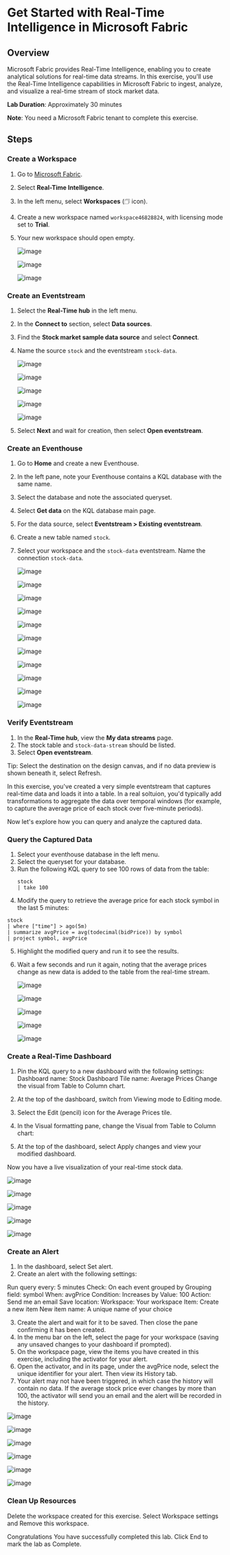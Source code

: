 # Get Started with Real-Time Intelligence in Microsoft Fabric

## Overview
Microsoft Fabric provides Real-Time Intelligence, enabling you to create analytical solutions for real-time data streams. In this exercise, you'll use the Real-Time Intelligence capabilities in Microsoft Fabric to ingest, analyze, and visualize a real-time stream of stock market data.

**Lab Duration**: Approximately 30 minutes

**Note**: You need a Microsoft Fabric tenant to complete this exercise.

## Steps

### Create a Workspace
1. Go to [Microsoft Fabric](https://app.fabric.microsoft.com/home?experience=fabric).
2. Select **Real-Time Intelligence**.
3. In the left menu, select **Workspaces** (🗇 icon).
4. Create a new workspace named `workspace46828824`, with licensing mode set to **Trial**.
5. Your new workspace should open empty.

   ![image](https://github.com/user-attachments/assets/198cab85-080e-4809-91f4-c9ad0e8768cd)


   ![image](https://github.com/user-attachments/assets/48536b22-5c2d-493c-a099-1200875a9973)


   ![image](https://github.com/user-attachments/assets/ce3b8a5b-a073-45ed-b52c-94b9cdb8143a)



### Create an Eventstream
1. Select the **Real-Time hub** in the left menu.
2. In the **Connect to** section, select **Data sources**.
3. Find the **Stock market sample data source** and select **Connect**.
4. Name the source `stock` and the eventstream `stock-data`.

   ![image](https://github.com/user-attachments/assets/d5d25528-f199-400c-861b-a8208bdde6f0)

   ![image](https://github.com/user-attachments/assets/395fd1ed-51ad-4826-a3e6-e6850191e28d)

   ![image](https://github.com/user-attachments/assets/d3e914ac-795c-4b3e-8654-b4cf87c8c042)

   ![image](https://github.com/user-attachments/assets/1d77b856-a847-402a-85ca-e77576e28fed)

   ![image](https://github.com/user-attachments/assets/9d4d6bb8-0560-497d-976a-4a066253db4a)




6. Select **Next** and wait for creation, then select **Open eventstream**.

### Create an Eventhouse
1. Go to **Home** and create a new Eventhouse.
2. In the left pane, note your Eventhouse contains a KQL database with the same name.
3. Select the database and note the associated queryset.
4. Select **Get data** on the KQL database main page.
5. For the data source, select **Eventstream > Existing eventstream**.
6. Create a new table named `stock`.
7. Select your workspace and the `stock-data` eventstream. Name the connection `stock-data`.

   ![image](https://github.com/user-attachments/assets/25e21554-b81c-490e-8ce7-b82b86590841)

   ![image](https://github.com/user-attachments/assets/636daffa-fe71-4e4a-9902-e02f62257638)

   ![image](https://github.com/user-attachments/assets/cbb59a51-d0be-4bf0-b780-f0b41867662d)

   ![image](https://github.com/user-attachments/assets/4456eebd-44a5-43ea-8963-16227c0fe3fd)

   ![image](https://github.com/user-attachments/assets/dd25fd81-e52b-4a55-8d06-4e10827d4c4a)

   ![image](https://github.com/user-attachments/assets/cd230630-b376-452e-bd66-cb871a5ca4c3)

   ![image](https://github.com/user-attachments/assets/cb284368-b097-4539-a09d-85494873a574)

   ![image](https://github.com/user-attachments/assets/ebc537fb-fa88-4b44-ba2e-cba55e9a50fb)

   ![image](https://github.com/user-attachments/assets/b1b155a0-98c5-4e5d-b76b-c9b7f01d26fa)

   ![image](https://github.com/user-attachments/assets/3b3f9e67-a34a-4556-936a-6d8d5b7e759a)

   ![image](https://github.com/user-attachments/assets/daab5f9f-c7f3-4bed-8107-191b996bf733)




### Verify Eventstream
1. In the **Real-Time hub**, view the **My data streams** page.
2. The stock table and `stock-data-stream` should be listed.
3. Select **Open eventstream**.

Tip: Select the destination on the design canvas, and if no data preview is shown beneath it, select Refresh.

In this exercise, you've created a very simple eventstream that captures real-time data and loads it into a table. In a real soltuion, you'd typically add transformations to aggregate the data over temporal windows (for example, to capture the average price of each stock over five-minute periods).

Now let's explore how you can query and analyze the captured data.



### Query the Captured Data
1. Select your eventhouse database in the left menu.
2. Select the queryset for your database.
3. Run the following KQL query to see 100 rows of data from the table:
   ```kql
   stock
   | take 100
   ```
4. Modify the query to retrieve the average price for each stock symbol in the last 5 minutes:

  ```kql
  stock
  | where ["time"] > ago(5m)
  | summarize avgPrice = avg(todecimal(bidPrice)) by symbol
  | project symbol, avgPrice
  ```

5. Highlight the modified query and run it to see the results.

6. Wait a few seconds and run it again, noting that the average prices change as new data is added to the table from the real-time stream.

   ![image](https://github.com/user-attachments/assets/07d543bb-9e8d-4096-8d87-42468c293d4b)

   ![image](https://github.com/user-attachments/assets/2ace5379-4123-49ce-bc7c-b7547b2201c7)

   ![image](https://github.com/user-attachments/assets/e33cfef6-558f-4892-8cd2-7e36e32c8878)

   ![image](https://github.com/user-attachments/assets/1c5ca2dd-38ea-40f6-b8c6-eedb8d245a4f)

   ![image](https://github.com/user-attachments/assets/45b72730-fb3d-41ef-95ca-557cfc989afc)






### Create a Real-Time Dashboard
1. Pin the KQL query to a new dashboard with the following settings:
    Dashboard name: Stock Dashboard
    Tile name: Average Prices
    Change the visual from Table to Column chart.
   
3. At the top of the dashboard, switch from Viewing mode to Editing mode.
4. Select the Edit (pencil) icon for the Average Prices tile.
5. In the Visual formatting pane, change the Visual from Table to Column chart:
6. At the top of the dashboard, select Apply changes and view your modified dashboard.

Now you have a live visualization of your real-time stock data.


![image](https://github.com/user-attachments/assets/9fde3258-7518-44ad-9c0b-dacde0276f0a)

![image](https://github.com/user-attachments/assets/dffc24fd-3868-4cfd-b0dc-5e19ee0e8bdd)

![image](https://github.com/user-attachments/assets/1c89e16a-e463-45fa-b107-83833f00dd05)

![image](https://github.com/user-attachments/assets/68312254-2e67-4b42-b4b5-a75bfbc7ba62)

![image](https://github.com/user-attachments/assets/161cafa0-6a8d-4c68-a56f-e63fcca60e6e)





### Create an Alert
1. In the dashboard, select Set alert.
2. Create an alert with the following settings:

Run query every: 5 minutes
Check: On each event grouped by
Grouping field: symbol
When: avgPrice
Condition: Increases by
Value: 100
Action: Send me an email
Save location:
Workspace: Your workspace
Item: Create a new item
New item name: A unique name of your choice

3. Create the alert and wait for it to be saved. Then close the pane confirming it has been created.
4. In the menu bar on the left, select the page for your workspace (saving any unsaved changes to your dashboard if prompted).
5. On the workspace page, view the items you have created in this exercise, including the activator for your alert.
6. Open the activator, and in its page, under the avgPrice node, select the unique identifier for your alert. Then view its History tab.
7. Your alert may not have been triggered, in which case the history will contain no data. If the average stock price ever changes by more than 100, the activator will send you an email and the alert will be recorded in the history.

![image](https://github.com/user-attachments/assets/442e55f6-54f3-4ffa-a2a3-561433eb2fed)

![image](https://github.com/user-attachments/assets/64238f80-9733-4258-9fba-db032a86a202)

![image](https://github.com/user-attachments/assets/03efe367-6d07-45be-b4fa-9244d491b42d)

![image](https://github.com/user-attachments/assets/0e71478c-e6f9-4871-8a9e-c6c7309d034b)

![image](https://github.com/user-attachments/assets/22954139-c63b-47fd-ab42-9f4ad573e257)


![image](https://github.com/user-attachments/assets/62d7c67f-b9f8-4775-84cc-1333a2539508)




### Clean Up Resources
Delete the workspace created for this exercise.
Select Workspace settings and Remove this workspace.

Congratulations
You have successfully completed this lab. Click End to mark the lab as Complete.






   
